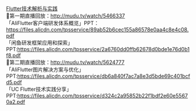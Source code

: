    [ Flutter技术解析与实践 ]( https://github.com/pheromone/mobile-learn/blob/master/Flutter%E6%8A%80%E6%9C%AF%E8%A7%A3%E6%9E%90.pdf )    <br/>
🎉第一期直播回放：http://mudu.tv/watch/5466337    <br/>
「AliFlutter客户端研发体系概览」PPT：https://files.alicdn.com/tpsservice/89ab52b6cec155a86578e0aa4c8e4c08.pdf  <br/>
「闲鱼研发框架应用和探索」PPT:https://files.alicdn.com/tpsservice/2a6760dd0ffb62678d0bde1e76d0b1f8.pdf  <br/>
🎉第二期直播回放：http://mudu.tv/watch/5624777   <br/>
「AliFlutter图片解决方案与优化」PPT:https://files.alicdn.com/tpsservice/db6a840f7ac7a8e3d5bde69c401bcfd5.pdf  <br/>
「UC Flutter技术实践分享」PPT:https://files.alicdn.com/tpsservice/d324c2a95852b22f1bdf2e60e55670a2.pdf  <br/>
